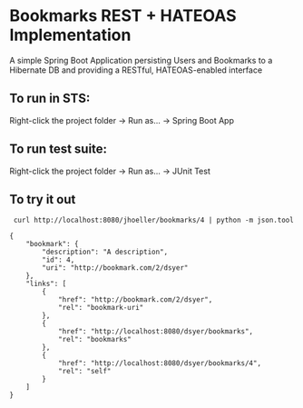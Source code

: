 # Bookmarks REST + HATEOAS Implementation
A simple Spring Boot Application persisting Users and Bookmarks to a Hibernate DB and providing a RESTful, HATEOAS-enabled interface

## To run in STS:

Right-click the project folder -> Run as... -> Spring Boot App

## To run test suite:

Right-click the project folder -> Run as... -> JUnit Test

## To try it out

``` curl http://localhost:8080/jhoeller/bookmarks/4 | python -m json.tool```

```
{
    "bookmark": {
        "description": "A description",
        "id": 4,
        "uri": "http://bookmark.com/2/dsyer"
    },
    "links": [
        {
            "href": "http://bookmark.com/2/dsyer",
            "rel": "bookmark-uri"
        },
        {
            "href": "http://localhost:8080/dsyer/bookmarks",
            "rel": "bookmarks"
        },
        {
            "href": "http://localhost:8080/dsyer/bookmarks/4",
            "rel": "self"
        }
    ]
}
```